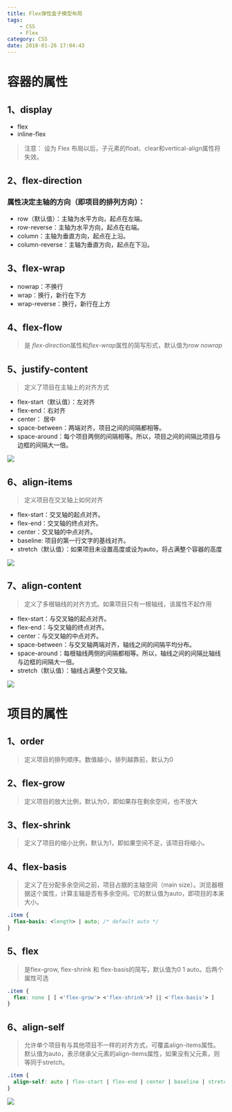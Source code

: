 ```yaml
---
title: Flex弹性盒子模型布局
tags: 
    - CSS
    - Flex
category: CSS
date: 2018-01-26 17:04:43
---
```


# 容器的属性
## 1、display
 - flex
 - inline-flex
 
> 注意： 设为 Flex 布局以后，子元素的float、clear和vertical-align属性将失效。


## 2、flex-direction
### 属性决定主轴的方向（即项目的排列方向）：

 - row（默认值）：主轴为水平方向，起点在左端。
 - row-reverse：主轴为水平方向，起点在右端。
 - column：主轴为垂直方向，起点在上沿。
 - column-reverse：主轴为垂直方向，起点在下沿。

## 3、flex-wrap
 - nowrap：不换行
 - wrap：换行，新行在下方
 - wrap-reverse：换行，新行在上方

## 4、flex-flow
> 是 *flex-direction*属性和*flex-wrap*属性的简写形式，默认值为*row nowrap*

## 5、justify-content
> 定义了项目在主轴上的对齐方式

 - flex-start（默认值）：左对齐
 - flex-end：右对齐
 - center： 居中
 - space-between：两端对齐，项目之间的间隔都相等。
 - space-around：每个项目两侧的间隔相等。所以，项目之间的间隔比项目与边框的间隔大一倍。

![](/static/images/css/flex/justify-content.png)
## 6、align-items
>定义项目在交叉轴上如何对齐

 - flex-start：交叉轴的起点对齐。
 - flex-end：交叉轴的终点对齐。
 - center：交叉轴的中点对齐。
 - baseline: 项目的第一行文字的基线对齐。
 - stretch（默认值）：如果项目未设置高度或设为auto，将占满整个容器的高度

![](/static/images/css/flex/align-items.png)

## 7、align-content
 > 定义了多根轴线的对齐方式。如果项目只有一根轴线，该属性不起作用
 
 - flex-start：与交叉轴的起点对齐。
 - flex-end：与交叉轴的终点对齐。
 - center：与交叉轴的中点对齐。
 - space-between：与交叉轴两端对齐，轴线之间的间隔平均分布。
 - space-around：每根轴线两侧的间隔都相等。所以，轴线之间的间隔比轴线与边框的间隔大一倍。
 - stretch（默认值）：轴线占满整个交叉轴。

![](/static/images/css/flex/align-content.png)
# 项目的属性
## 1、order
> 定义项目的排列顺序。数值越小，排列越靠前，默认为0
## 2、flex-grow
> 定义项目的放大比例，默认为0，即如果存在剩余空间，也不放大

## 3、flex-shrink
> 定义了项目的缩小比例，默认为1，即如果空间不足，该项目将缩小。
## 4、flex-basis
> 定义了在分配多余空间之前，项目占据的主轴空间（main size）。浏览器根据这个属性，计算主轴是否有多余空间。它的默认值为auto，即项目的本来大小。

```css
.item {
  flex-basis: <length> | auto; /* default auto */
}
```
## 5、flex
> 是flex-grow, flex-shrink 和 flex-basis的简写，默认值为0 1 auto。后两个属性可选

```css
.item {
  flex: none | [ <'flex-grow'> <'flex-shrink'>? || <'flex-basis'> ]
}
```

## 6、align-self
> 允许单个项目有与其他项目不一样的对齐方式，可覆盖align-items属性。默认值为auto，表示继承父元素的align-items属性，如果没有父元素，则等同于stretch。
```css
.item {
  align-self: auto | flex-start | flex-end | center | baseline | stretch;
}
```
![](/static/images/css/flex/align-self.png)
 